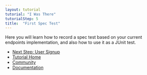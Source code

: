 ```yaml
---
layout: tutorial
tutorial: "I Was There"
tutorialStep: 5
title:  "First Spec Test"
---
```


Here you will learn how to record a spec test based on your current endpoints implementation, and also how to use it as a JUnit test.

<div class="go-next">
  <ul>
    <li><a href="06-user-signup.html"><i class="icon-play"> </i> Next Step: User Signup</a></li>
    <li><a href="00-intro.html">Tutorial Home</a></li>
    <li><a href="/community/"><i class="icon-beer"> </i> Community</a></li>
    <li><a href="/docs/"><i class="icon-book"> </i> Documentation</a></li>
  </ul>
</div>
